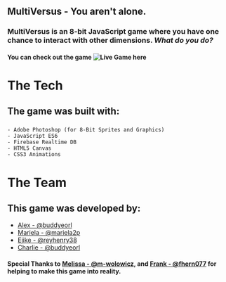 ## MultiVersus - You aren't alone. 

### MultiVersus is an 8-bit JavaScript game where you have one chance to interact with other dimensions. *What do you do?*

#### You can check out the game ![Live Game here](https://buddyeorl.github.io/ggj2018/)


# The Tech
## The game was built with:
###
    - Adobe Photoshop (for 8-Bit Sprites and Graphics)
    - JavaScript ES6
    - Firebase Realtime DB
    - HTML5 Canvas
    - CSS3 Animations


# The Team
## This game was developed by:

- [Alex - @buddyeorl](https://github.com/buddyeorl)
- [Mariela - @mariela2p](https://github.com/mariela2p)
- [Ejike - @reyhenry38](https://github.com/reyhenry38)
- [Charlie - @buddyeorl](https://github.com/buddyeorl)


#### Special Thanks to [Melissa - @m-wolowicz](https://github.com/m-wolowicz), and [Frank - @fhern077](https://github.com/fhern077) for helping to make this game into reality.





